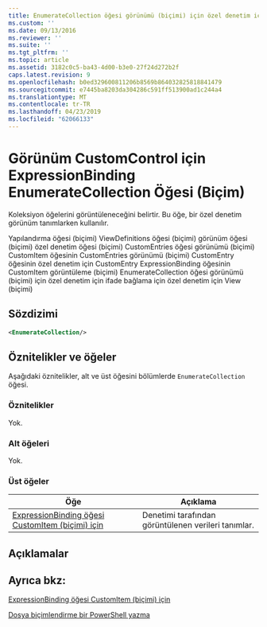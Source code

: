 ```yaml
---
title: EnumerateCollection öğesi görünümü (biçimi) için özel denetim için ExpressionBinding için | Microsoft Docs
ms.custom: ''
ms.date: 09/13/2016
ms.reviewer: ''
ms.suite: ''
ms.tgt_pltfrm: ''
ms.topic: article
ms.assetid: 3182c0c5-ba43-4d00-b3e0-27f24d272b2f
caps.latest.revision: 9
ms.openlocfilehash: b0ed329600811206b8569b864032825818841479
ms.sourcegitcommit: e7445ba8203da304286c591ff513900ad1c244a4
ms.translationtype: MT
ms.contentlocale: tr-TR
ms.lasthandoff: 04/23/2019
ms.locfileid: "62066133"
---
```

# <a name="enumeratecollection-element-for-expressionbinding-for-customcontrol-for-view-format"></a>Görünüm CustomControl için ExpressionBinding EnumerateCollection Öğesi (Biçim)

Koleksiyon öğelerini görüntüleneceğini belirtir. Bu öğe, bir özel denetim görünüm tanımlarken kullanılır.

Yapılandırma öğesi (biçimi) ViewDefinitions öğesi (biçimi) görünüm öğesi (biçimi) özel denetim öğesi (biçimi) CustomEntries öğesi görünümü (biçimi) CustomItem öğesinin CustomEntries görünümü (biçimi) CustomEntry öğesinin özel denetim için CustomEntry ExpressionBinding öğesinin CustomItem görüntüleme (biçimi) EnumerateCollection öğesi görünümü (biçimi) için özel denetim için ifade bağlama için özel denetim için View (biçimi)

## <a name="syntax"></a>Sözdizimi

```xml
<EnumerateCollection/>
```

## <a name="attributes-and-elements"></a>Öznitelikler ve öğeler

Aşağıdaki öznitelikler, alt ve üst öğesini bölümlerde `EnumerateCollection` öğesi.

### <a name="attributes"></a>Öznitelikler

Yok.

### <a name="child-elements"></a>Alt öğeleri

Yok.

### <a name="parent-elements"></a>Üst öğeler

|Öğe|Açıklama|
|-------------|-----------------|
|[ExpressionBinding öğesi CustomItem (biçimi) için](./expressionbinding-element-for-customitem-for-controls-for-configuration-format.md)|Denetimi tarafından görüntülenen verileri tanımlar.|

## <a name="remarks"></a>Açıklamalar

## <a name="see-also"></a>Ayrıca bkz:

[ExpressionBinding öğesi CustomItem (biçimi) için](./expressionbinding-element-for-customitem-for-controls-for-configuration-format.md)

[Dosya biçimlendirme bir PowerShell yazma](./writing-a-powershell-formatting-file.md)
